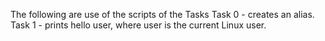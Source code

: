 The following are use of the scripts of the Tasks
Task 0 -  creates an alias.
Task 1 - prints hello user, where user is the current Linux user.
